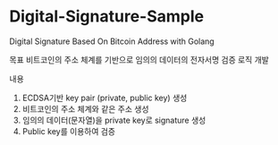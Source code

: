 # Digital-Signature-Sample
Digital Signature Based On Bitcoin Address with Golang

목표
비트코인의 주소 체계를 기반으로 임의의 데이터의 전자서명 검증 로직 개발


내용
1. ECDSA기반 key pair (private, public key) 생성
2. 비트코인의 주소 체계와 같은 주소 생성
3. 임의의 데이터(문자열)을 private key로 signature 생성
4. Public key를 이용하여 검증
